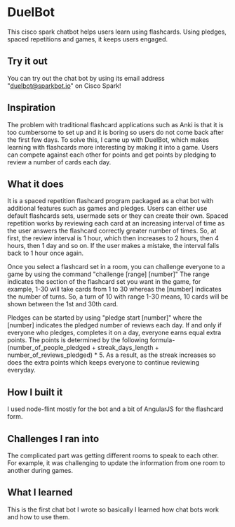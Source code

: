 # DuelBot
This cisco spark chatbot helps users learn using flashcards. Using pledges, spaced repetitions and games, it keeps users engaged.
## Try it out

You can try out the chat bot by using its email address "duelbot@sparkbot.io" on Cisco Spark!

## Inspiration

The problem with traditional flashcard applications such as Anki is that it is too cumbersome to set up and it is boring so users do not come back after the first few days. To solve this, I came up with DuelBot, which makes learning with flashcards more interesting by making it into a game. Users can compete against each other for points and get points by pledging to review a number of cards each day.

## What it does

It is a spaced repetition flashcard program packaged as a chat bot with additional features such as games and pledges. Users can either use default flashcards sets, usermade sets or they can create their own. Spaced repetition works by reviewing each card at an increasing interval of time as the user answers the flashcard correctly greater number of times. So, at first, the review interval is 1 hour, which then increases to 2 hours, then 4 hours, then 1 day and so on. If the user makes a mistake, the interval falls back to 1 hour once again.

Once you select a flashcard set in a room, you can challenge everyone to a game by using the command "challenge [range] [number]" The range indicates the section of the flashcard set you want in the game, for example, 1-30 will take cards from 1 to 30 whereas the [number] indicates the number of turns. So, a turn of 10 with range 1-30 means, 10 cards will be shown between the 1st and 30th card.

Pledges can be started by using "pledge start [number]" where the [number] indicates the pledged number of reviews each day. If and only if everyone who pledges, completes it on a day, everyone earns equal extra points. The points is determined by the following formula- (number_of_people_pledged + streak_days_length + number_of_reviews_pledged) * 5. As a result, as the streak increases so does the extra points which keeps everyone to continue reviewing everyday.

## How I built it

I used node-flint mostly for the bot and a bit of AngularJS for the flashcard form.

## Challenges I ran into

The complicated part was getting different rooms to speak to each other. For example, it was challenging to update the information from one room to another during games.

## What I learned

This is the first chat bot I wrote so basically I learned how chat bots work and how to use them.
